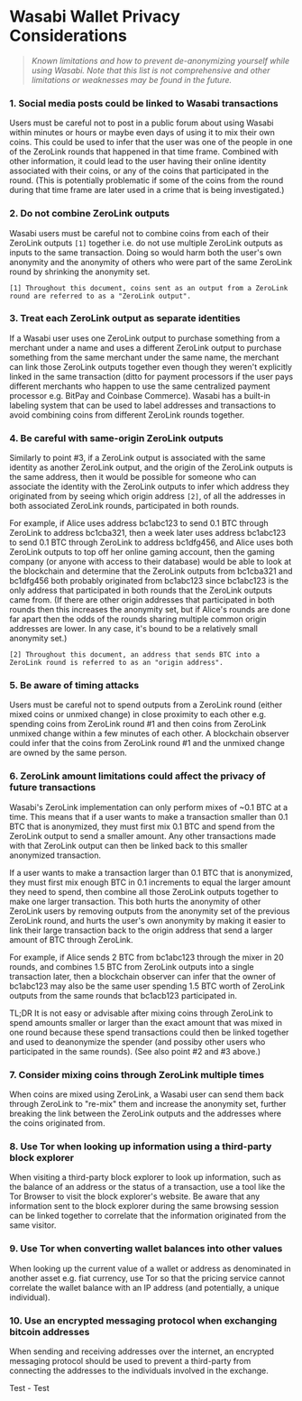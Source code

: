 # Wasabi Wallet Privacy Considerations

> _Known limitations and how to prevent de-anonymizing yourself while using Wasabi. Note that this list is not comprehensive and other limitations or weaknesses may be found in the future._

### 1. Social media posts could be linked to Wasabi transactions

Users must be careful not to post in a public forum about using Wasabi within minutes or hours or maybe even days of using it to mix their own coins. This could be used to infer that the user was one of the people in one of the ZeroLink rounds that happened in that time frame. Combined with other information, it could lead to the user having their online identity associated with their coins, or any of the coins that participated in the round. (This is potentially problematic if some of the coins from the round during that time frame are later used in a crime that is being investigated.)

### 2. Do not combine ZeroLink outputs

Wasabi users must be careful not to combine coins from each of their ZeroLink outputs `[1]` together i.e. do not use multiple ZeroLink outputs as inputs to the same transaction. Doing so would harm both the user's own anonymity and the anonymity of others who were part of the same ZeroLink round by shrinking the anonymity set.

`[1] Throughout this document, coins sent as an output from a ZeroLink round are referred to as a "ZeroLink output".`

### 3. Treat each ZeroLink output as separate identities

If a Wasabi user uses one ZeroLink output to purchase something from a merchant under a name and uses a different ZeroLink output to purchase something from the same merchant under the same name, the merchant can link those ZeroLink outputs together even though they weren't explicitly linked in the same transaction (ditto for payment processors if the user pays different merchants who happen to use the same centralized payment processor e.g. BitPay and Coinbase Commerce). Wasabi has a built-in labeling system that can be used to label addresses and transactions to avoid combining coins from different ZeroLink rounds together.

### 4. Be careful with same-origin ZeroLink outputs

Similarly to point #3, if a ZeroLink output is associated with the same identity as another ZeroLink output, and the origin of the ZeroLink outputs is the same address, then it would be possible for someone who can associate the identity with the ZeroLink outputs to infer which address they originated from by seeing which origin address `[2]`, of all the addresses in both associated ZeroLink rounds, participated in both rounds.

For example, if Alice uses address bc1abc123 to send 0.1 BTC through ZeroLink to address bc1cba321, then a week later uses address bc1abc123 to send 0.1 BTC through ZeroLink to address bc1dfg456, and Alice uses both ZeroLink outputs to top off her online gaming account, then the gaming company (or anyone with access to their database) would be able to look at the blockchain and determine that the ZeroLink outputs from bc1cba321 and bc1dfg456 both probably originated from bc1abc123 since bc1abc123 is the only address that participated in both rounds that the ZeroLink outputs came from. (If there are other origin addresses that participated in both rounds then this increases the anonymity set, but if Alice's rounds are done far apart then the odds of the rounds sharing multiple common origin addresses are lower. In any case, it's bound to be a relatively small anonymity set.)

`[2] Throughout this document, an address that sends BTC into a ZeroLink round is referred to as an "origin address".`

### 5. Be aware of timing attacks

Users must be careful not to spend outputs from a ZeroLink round (either mixed coins or unmixed change) in close proximity to each other e.g. spending coins from ZeroLink round #1 and then coins from ZeroLink unmixed change within a few minutes of each other. A blockchain observer could infer that the coins from ZeroLink round #1 and the unmixed change are owned by the same person.

### 6. ZeroLink amount limitations could affect the privacy of future transactions

Wasabi's ZeroLink implementation can only perform mixes of ~0.1 BTC at a time. This means that if a user wants to make a transaction smaller than 0.1 BTC that is anonymized, they must first mix 0.1 BTC and spend from the ZeroLink output to send a smaller amount. Any other transactions made with that ZeroLink output can then be linked back to this smaller anonymized transaction.

If a user wants to make a transaction larger than 0.1 BTC that is anonymized, they must first mix enough BTC in 0.1 increments to equal the larger amount they need to spend, then combine all those ZeroLink outputs together to make one larger transaction. This both hurts the anonymity of other ZeroLink users by removing outputs from the anonymity set of the previous ZeroLink round, and hurts the user's own anonymity by making it easier to link their large transaction back to the origin address that send a larger amount of BTC through ZeroLink.

For example, if Alice sends 2 BTC from bc1abc123 through the mixer in 20 rounds, and combines 1.5 BTC from ZeroLink outputs into a single transaction later, then a blockchain observer can infer that the owner of bc1abc123 may also be the same user spending 1.5 BTC worth of ZeroLink outputs from the same rounds that bc1acb123 participated in.

TL;DR It is not easy or advisable after mixing coins through ZeroLink to spend amounts smaller or larger than the exact amount that was mixed in one round because these spend transactions could then be linked together and used to deanonymize the spender (and possiby other users who participated in the same rounds). (See also point #2 and #3 above.)

### 7. Consider mixing coins through ZeroLink multiple times

When coins are mixed using ZeroLink, a Wasabi user can send them back through ZeroLink to "re-mix" them and increase the anonymity set, further breaking the link between the ZeroLink outputs and the addresses where the coins originated from.

### 8. Use Tor when looking up information using a third-party block explorer

When visiting a third-party block explorer to look up information, such as the balance of an address or the status of a transaction, use a tool like the Tor Browser to visit the block explorer's website. Be aware that any information sent to the block explorer during the same browsing session can be linked together to correlate that the information originated from the same visitor.

### 9. Use Tor when converting wallet balances into other values

When looking up the current value of a wallet or address as denominated in another asset e.g. fiat currency, use Tor so that the pricing service cannot correlate the wallet balance with an IP address (and potentially, a unique individual).

### 10. Use an encrypted messaging protocol when exchanging bitcoin addresses

When sending and receiving addresses over the internet, an encrypted messaging protocol should be used to prevent a third-party from connecting the addresses to the individuals involved in the exchange.

Test - 
Test 
